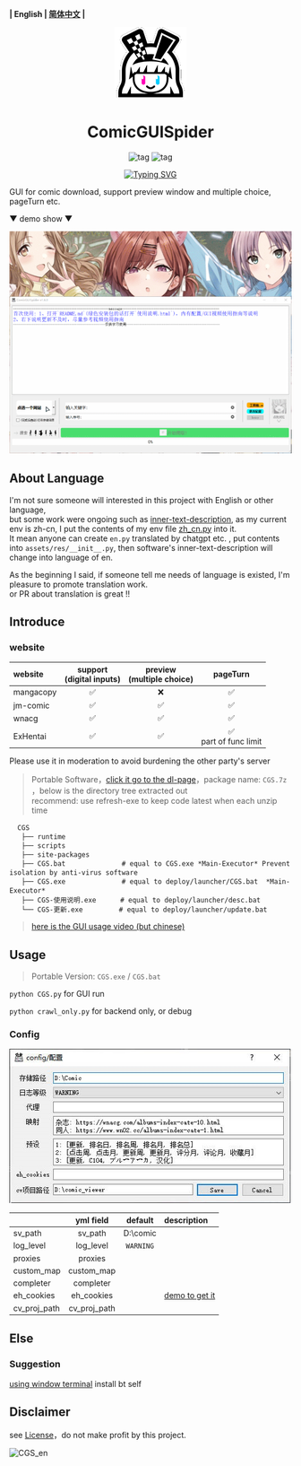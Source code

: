 **| English | [简体中文](README.md) |**

<div align="center">
  <a href="https://github.com/jasoneri/ComicSpider" target="_blank">
    <img src="assets/icon.png" alt="logo">
  </a>
  <h1 id="koishi">ComicGUISpider</h1>
  <img src="https://img.shields.io/badge/Python-3.12%2B-brightgreen.svg?style=social" alt="tag">
  <img src="https://img.shields.io/badge/Mode-GUI+Scrapy-blue.svg?colorA=abcdef" alt="tag">

  <p><a href="https://git.io/typing-svg"><img src="https://readme-typing-svg.demolab.com?font=Fira+Code&size=28&duration=2500&pause=1800&color=13C8C3&center=true&vCenter=true&multiline=true&width=950&height=100&lines=CGS%2C++A+comic+downloading+software;which+support+preview(multiple+choice)+and+turn-page" alt="Typing SVG" /></a></p>
</div>

GUI for comic download, support preview window and multiple choice, pageTurn etc.

▼ demo show ▼

![](https://raw.githubusercontent.com/jasoneri/imgur/main/CGS/preview-usage.gif)

## About Language

I'm not sure someone will interested in this project with English or other language,<br>
but some work were ongoing such as [inner-text-description](assets/res/__init__.py), as my current env is zh-cn, I put
the contents of my env file [zh_cn.py](assets/zh_cn.py) into it. <br>
It mean anyone can create `en.py` translated by chatgpt etc. , put contents into `assets/res/__init__.py`, then
software's inner-text-description will change into language of en.

As the beginning I said, if someone tell me needs of language is existed, I'm pleasure to promote translation work. <br>
or PR about translation is great !!

## Introduce

### website

| website   | support<br>(digital inputs) | preview<br/>(multiple choice) |         pageTurn         |
|:----------|:---------------------------:|:-----------------------------:|:------------------------:|
| mangacopy |              ✅              |               ❌               |            ✅             |
| jm-comic  |              ✅              |               ✅               |            ✅             |
| wnacg     |              ✅              |               ✅               |            ✅             |
| ExHentai  |              ✅              |               ✅               | ✅<br/>part of func limit |

Please use it in moderation to avoid burdening the other party's server

> Portable Software，[click it go to the dl-page](https://github.com/jasoneri/ComicGUISpider/releases)，package
> name: `CGS.7z`
> ，below is the directory tree extracted out<br>
> recommend: use refresh-exe to keep code latest when each unzip time <br>

```shell
  CGS
   ├── runtime
   ├── scripts
   ├── site-packages
   ├── CGS.bat              # equal to CGS.exe *Main-Executor* Prevent isolation by anti-virus software 
   ├── CGS.exe              # equal to deploy/launcher/CGS.bat  *Main-Executor*
   ├── CGS-使用说明.exe      # equal to deploy/launcher/desc.bat
   └── CGS-更新.exe         # equal to deploy/launcher/update.bat
```

> [here is the GUI usage video (but chinese)](https://www.veed.io/view/zh-CN/688ae765-2bfb-4deb-9495-32b24a273373?panel=comments)

## Usage

> Portable Version: `CGS.exe` / `CGS.bat`

`python CGS.py` for GUI run

`python crawl_only.py` for backend only, or debug

### Config

![](assets/conf_usage.jpg)

|              |  yml field   |  default  | description                                                                                         |
|:-------------|:------------:|:---------:|:----------------------------------------------------------------------------------------------------|
| sv_path      |   sv_path    | D:\comic  |                                                                                                     |
| log_level    |  log_level   | `WARNING` |                                                                                                     |
| proxies      |   proxies    |           |                                                                                                     |
| custom_map   |  custom_map  |           |                                                                                                     |
| completer    |  completer   |           |                                                                                                     |
| eh_cookies   |  eh_cookies  |           | [demo to get it](https://raw.githubusercontent.com/jasoneri/imgur/main/CGS/ehentai_get_cookies.gif) |
| cv_proj_path | cv_proj_path |           |                                                                                                     |

## Else

### Suggestion

[using window terminal](https://apps.microsoft.com/detail/9N0DX20HK701?launch=true&mode=full&hl=zh-cn&gl=cn&ocid=bingwebsearch)
install bt self

## Disclaimer

see [License](LICENSE)，do not make profit by this project.

![CGS_en](https://count.getloli.com/get/@CGS_en?theme=rule34)
